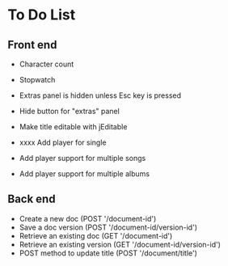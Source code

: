 # To Do List
## Front end
- Character count
- Stopwatch
- Extras panel is hidden unless Esc key is pressed
- Hide button for "extras" panel
- Make title editable with jEditable

- xxxx Add player for single   
- Add player support for multiple songs
- Add player support for multiple albums

## Back end
- Create a new doc (POST '/document-id')
- Save a doc version (POST '/document-id/version-id')
- Retrieve an existing doc (GET '/document-id')
- Retrieve an existing version (GET '/document-id/version-id')
- POST method to update title (POST '/document/title')
